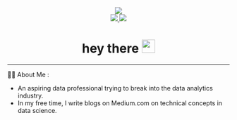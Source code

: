 <div id="header" align="center">
  <img src=https://media.giphy.com/media/RbDKaczqWovIugyJmW/giphy.gif>
  <div id="badges">
  <a href="http://linkedin.com/in/chirag-sharma-40830914b">
    <img src="https://img.shields.io/badge/LinkedIn-0077B5?style=for-the-badge&logo=linkedin&logoColor=white"/>
  </a>
  <a href="https://medium.com/@chirag.sharma0378">
    <img src="https://img.shields.io/badge/Medium-12100E?style=for-the-badge&logo=medium&logoColor=white"/>  
  </a>
  </div>
  <h1>
  hey there
  <img src="https://media.giphy.com/media/hvRJCLFzcasrR4ia7z/giphy.gif" width="30px"/>
  </h1>
</div>

---
:man_technologist: About Me :
- An aspiring data professional trying to break into the data analytics industry.
- In my free time, I write blogs on Medium.com on technical concepts in data science.
